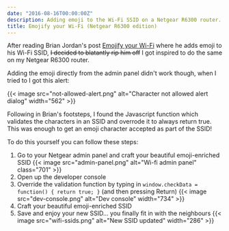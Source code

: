 ```yaml
---
date: "2016-08-16T00:00:00Z"
description: Adding emoji to the Wi-Fi SSID on a Netgear R6300 router.
title: Emojify your Wi-Fi (Netgear R6300 edition)
---
```


After reading Brian Jordan's post [Emojify your Wi-Fi](https://medium.com/@bcjordan/emojify-your-wi-fi-c01f4ac0b0ab#.w7pul5myi) where he adds emoji to his Wi-Fi SSID, <strike>I decided to blatantly rip him off</strike> I got inspired to do the same on my Netgear R6300 router.

Adding the emoji directly from the admin panel didn't work though, when I tried to I got this alert:

{{< image src="not-allowed-alert.png" alt="Character not allowed alert dialog" width="562" >}}

Following in Brian's footsteps, I found the Javascript function which validates the characters in an SSID and overrode it to always return true. This was enough to get an emoji character accepted as part of the SSID!

To do this yourself you can follow these steps:

1. Go to your Netgear admin panel and craft your beautiful emoji-enriched SSID
{{< image src="admin-panel.png" alt="Wi-fi admin panel" class="701" >}}
1. Open up the developer console
1. Override the validation function by typing in `window.checkData = function() { return true; }` (and then pressing Return)
{{< image src="dev-console.png" alt="Dev console" width="734" >}}
1. Craft your beautiful emoji-enriched SSID
1. Save and enjoy your new SSID... you finally fit in with the neighbours
{{< image src="wifi-ssids.png" alt="New SSID updated" width="286" >}}
